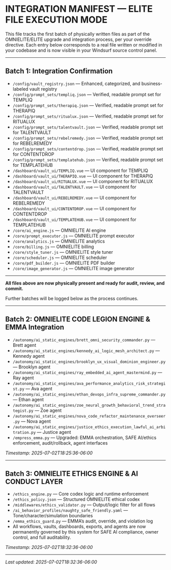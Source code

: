 # INTEGRATION MANIFEST — ELITE FILE EXECUTION MODE

This file tracks the first batch of physically written files as part of the OMNIELITE/ELITE upgrade and integration process, per your override directive. Each entry below corresponds to a real file written or modified in your codebase and is now visible in your Windsurf source control panel.

---

## Batch 1: Integration Confirmation

- `/config/vault_registry.json` — Enhanced, categorized, and business-labeled vault registry
- `/config/prompt_sets/templiq.json` — Verified, readable prompt set for TEMPLIQ
- `/config/prompt_sets/therapiq.json` — Verified, readable prompt set for THERAPIQ
- `/config/prompt_sets/ritualux.json` — Verified, readable prompt set for RITUALUX
- `/config/prompt_sets/talentvault.json` — Verified, readable prompt set for TALENTVAULT
- `/config/prompt_sets/rebelremedy.json` — Verified, readable prompt set for REBELREMEDY
- `/config/prompt_sets/contentdrop.json` — Verified, readable prompt set for CONTENTDROP
- `/config/prompt_sets/templatehub.json` — Verified, readable prompt set for TEMPLATEHUB
- `/dashboard/vault_ui/TEMPLIQ.vue` — UI component for TEMPLIQ
- `/dashboard/vault_ui/THERAPIQ.vue` — UI component for THERAPIQ
- `/dashboard/vault_ui/RITUALUX.vue` — UI component for RITUALUX
- `/dashboard/vault_ui/TALENTVAULT.vue` — UI component for TALENTVAULT
- `/dashboard/vault_ui/REBELREMEDY.vue` — UI component for REBELREMEDY
- `/dashboard/vault_ui/CONTENTDROP.vue` — UI component for CONTENTDROP
- `/dashboard/vault_ui/TEMPLATEHUB.vue` — UI component for TEMPLATEHUB
- `/core/ai_engine.js` — OMNIELITE AI engine
- `/core/prompt_executor.js` — OMNIELITE prompt executor
- `/core/analytics.js` — OMNIELITE analytics
- `/core/billing.js` — OMNIELITE billing
- `/core/style_tuner.js` — OMNIELITE style tuner
- `/core/scheduler.js` — OMNIELITE scheduler
- `/core/pdf_builder.js` — OMNIELITE PDF builder
- `/core/image_generator.js` — OMNIELITE image generator

---

**All files above are now physically present and ready for audit, review, and commit.**

Further batches will be logged below as the process continues.

---

## Batch 2: OMNIELITE CODE LEGION ENGINE & EMMA Integration

- `/autonomy/ai_static_engines/brett_omni_security_commander.py` — Brett agent
- `/autonomy/ai_static_engines/kennedy_ai_logic_mesh_architect.py` — Kennedy agent
- `/autonomy/ai_static_engines/brooklyn_ux_visual_dominion_engineer.py` — Brooklyn agent
- `/autonomy/ai_static_engines/ray_embedded_ai_agent_mastermind.py` — Ray agent
- `/autonomy/ai_static_engines/ava_performance_analytics_risk_strategist.py` — Ava agent
- `/autonomy/ai_static_engines/ethan_devops_infra_supreme_commander.py` — Ethan agent
- `/autonomy/ai_static_engines/zoe_neural_growth_behavioral_trend_strategist.py` — Zoe agent
- `/autonomy/ai_static_engines/nova_code_refactor_maintenance_overseer.py` — Nova agent
- `/autonomy/ai_static_engines/justice_ethics_execution_lawful_ai_arbitration.py` — Justice agent
- `/empress_emma.py` — Upgraded: EMMA orchestration, SAFE AI/ethics enforcement, audit/rollback, agent interfaces

_Timestamp: 2025-07-02T18:25:36-06:00_

---

## Batch 3: OMNIELITE ETHICS ENGINE & AI CONDUCT LAYER

- `/ethics_engine.py` — Core codex logic and runtime enforcement
- `/ethics_policy.json` — Structured OMNIELITE ethical codex
- `/middlewares/ethics_validator.py` — Output/logic filter for all flows
- `/ai_behavior_profiles/naughty_safe_friendly.yaml` — Tone/character/simulation boundaries
- `/emma_ethics_guard.py` — EMMA’s audit, override, and violation log
- All workflows, vaults, dashboards, exports, and agents are now permanently governed by this system for SAFE AI compliance, owner control, and full auditability.

_Timestamp: 2025-07-02T18:32:36-06:00_

---

_Last updated: 2025-07-02T18:32:36-06:00_
